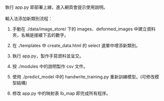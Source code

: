 執行 app.py 即部署上線，進入網頁會提示使用說明。 
\
\
輸入法添加新類別流程：

1. 手動在 ./data/image_store/ 下的 images、deformed_images 中建立資料夾，名稱是接續下去的數字。

2. 在 ./templates 中 create_data.html 的 select 選單中增添新類別。

3. 執行 app.py，製作手寫資料並呈交。

4. 按 ./modules 中的說明製作 csv 文件。

5. 使用 ./predict_model 中的 handwrite_training.py 重新訓練模型。(可修改模型結構)

6. 修改 app.py 中的映射表 lb_map 即完成所有程序。